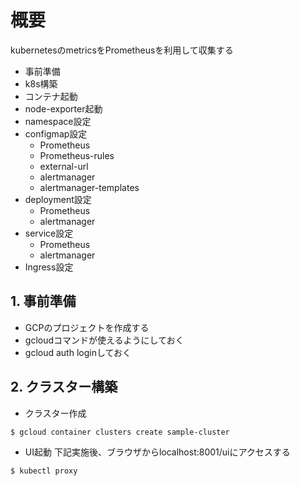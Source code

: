 # 概要
kubernetesのmetricsをPrometheusを利用して収集する


* 事前準備
* k8s構築
* コンテナ起動
* node-exporter起動
* namespace設定
* configmap設定
  * Prometheus
  * Prometheus-rules
  * external-url
  * alertmanager
  * alertmanager-templates
* deployment設定
  * Prometheus
  * alertmanager
* service設定
  * Prometheus
  * alertmanager
* Ingress設定



## 1. 事前準備
* GCPのプロジェクトを作成する
* gcloudコマンドが使えるようにしておく
* gcloud auth loginしておく

## 2. クラスター構築
* クラスター作成
```
$ gcloud container clusters create sample-cluster
```

* UI起動
  下記実施後、ブラウザからlocalhost:8001/uiにアクセスする
```
$ kubectl proxy
```
